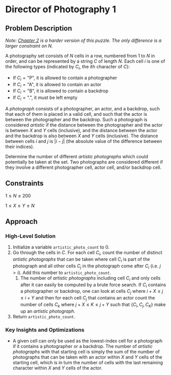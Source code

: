 # Director of Photography 1

## Problem Description

*Note: [Chapter 2](../../Level%202/Director%20of%20Photography%202/) is a harder version of this puzzle. The only difference is a larger constraint on $N$.*

A photography set consists of $N$ cells in a row, numbered from $1$ to $N$ in order, and can be represented by a string $C$ of length $N$. Each cell $i$ is one of the following types (indicated by $C_i$, the $i\text{th}$ character of $C$):
- If $C_i = \text{"P"}$, it is allowed to contain a photographer
- If $C_i = \text{"A"}$, it is allowed to contain an actor
- If $C_i = \text{"B"}$, it is allowed to contain a backdrop
- If $C_i = \text{"."}$, it must be left empty

A *photograph* consists of a photographer, an actor, and a backdrop, such that each of them is placed in a valid cell, and such that the actor is between the photographer and the backdrop. Such a photograph is considered *artistic* if the distance between the photographer and the actor is between $X$ and $Y$ cells (inclusive), and the distance between the actor and the backdrop is also between $X$ and $Y$ cells (inclusive). The distance between cells $i$ and $j$ is $|i-j|$  (the absolute value of the difference between their indices).

Determine the number of different *artistic photographs* which could potentially be taken at the set. Two photographs are considered different if they involve a different photographer cell, actor cell, and/or backdrop cell.

## Constraints

$1 \leq N \leq 200$

$1 \leq X \leq Y \leq N$

## Approach

### High-Level Solution

1. Initialize a variable ```artistic_photo_count``` to $0$.
2. Go through the cells in $C$. For each cell $C_i$, count the number of distinct *artistic photographs* that can be taken where cell $C_i$ is part of the photograph and all other cells $C_j$ in the photograph come after $C_i$ (i.e. $j > i$). Add this number to ```artistic_photo_count```.
    1. The number of *artistic photographs* including cell $C_i$ and only cells after it can easily be computed by a brute force search. If $C_i$ contains a photographer or backdrop, one can look at cells $C_j$ where $i+X \leq j \leq i+Y$ and then for each cell $C_j$ that contains an actor count the number of cells $C_k$ where $j + X \leq K \leq j + Y$ such that $\{C_i, C_j, C_K\}$ make up an *artistic photograph*.
3. Return ```artistic_photo_count```.

### Key Insights and Optimizations

- A given cell can only be used as the lowest-index cell for a photograph if it contains a photographer or a backdrop. The number of *artistic photographs* with that starting cell is simply the sum of the number of photographs that can be taken with an actor within $X$ and $Y$ cells of the starting cell, which is in turn the number of cells with the last remaining character within $X$ and $Y$ cells of the actor.